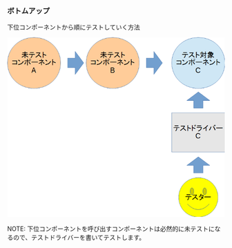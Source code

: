 ### ボトムアップ
下位コンポーネントから順にテストしていく方法

![ボトムアップ](./resources/bottomup1.png) <!-- .element: style="width: 40%;" -->

NOTE:
下位コンポーネントを呼び出すコンポーネントは必然的に未テストになるので、テストドライバーを書いてテストします。
